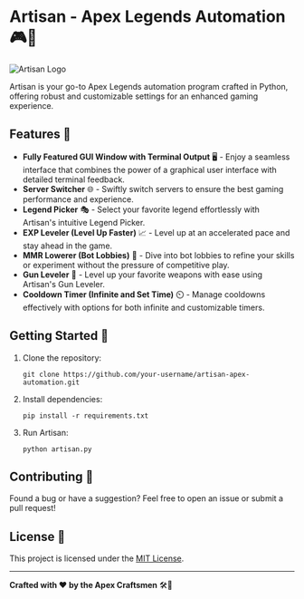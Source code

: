 <!DOCTYPE html>
<html lang="en">
<head>
  <meta charset="UTF-8">
  <meta http-equiv="X-UA-Compatible" content="IE=edge">
  <meta name="viewport" content="width=device-width, initial-scale=1.0">
  <title>Artisan - Apex Legends Automation</title>
</head>
<body>

  <h1>Artisan - Apex Legends Automation 🎮🤖</h1>

  <img src="https://files.cults3d.com/uploaders/22650510/illustration-file/c5fec93a-c038-434e-b29f-72c0510cf742/Apex_Predator.png" alt="Artisan Logo">

  <p>Artisan is your go-to Apex Legends automation program crafted in Python, offering robust and customizable settings for an enhanced gaming experience.</p>

  <h2>Features 🚀</h2>
  <ul>
    <li><strong>Fully Featured GUI Window with Terminal Output</strong> 🖥️ - Enjoy a seamless interface that combines the power of a graphical user interface with detailed terminal feedback.</li>
    <li><strong>Server Switcher</strong> 🌐 - Swiftly switch servers to ensure the best gaming performance and experience.</li>
    <li><strong>Legend Picker</strong> 🎭 - Select your favorite legend effortlessly with Artisan's intuitive Legend Picker.</li>
    <li><strong>EXP Leveler (Level Up Faster)</strong> 📈 - Level up at an accelerated pace and stay ahead in the game.</li>
    <li><strong>MMR Lowerer (Bot Lobbies)</strong> 🤖 - Dive into bot lobbies to refine your skills or experiment without the pressure of competitive play.</li>
    <li><strong>Gun Leveler</strong> 🔫 - Level up your favorite weapons with ease using Artisan's Gun Leveler.</li>
    <li><strong>Cooldown Timer (Infinite and Set Time)</strong> ⏲️ - Manage cooldowns effectively with options for both infinite and customizable timers.</li>
  </ul>

  <h2>Getting Started 🚀</h2>
  <ol>
    <li>Clone the repository:
      <pre><code>git clone https://github.com/your-username/artisan-apex-automation.git</code></pre>
    </li>
    <li>Install dependencies:
      <pre><code>pip install -r requirements.txt</code></pre>
    </li>
    <li>Run Artisan:
      <pre><code>python artisan.py</code></pre>
    </li>
  </ol>

  <h2>Contributing 🤝</h2>
  <p>Found a bug or have a suggestion? Feel free to open an issue or submit a pull request!</p>

  <h2>License 📝</h2>
  <p>This project is licensed under the <a href="LICENSE">MIT License</a>.</p>

  <hr>

  <p><strong>Crafted with ❤️ by the Apex Craftsmen</strong> 🛠️🎨</p>

</body>
</html>
